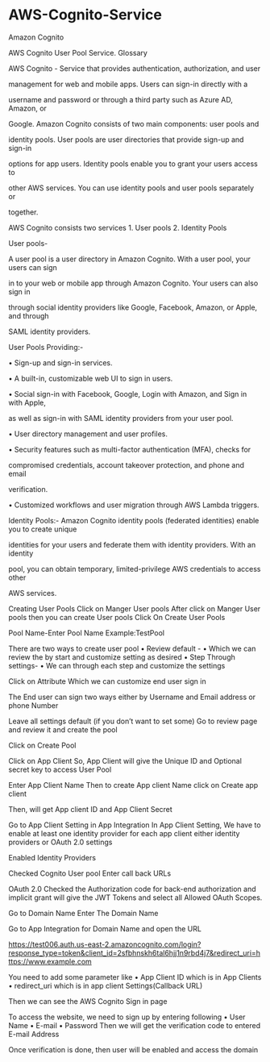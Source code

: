 # AWS-Cognito-Service


 Amazon	Cognito	
 
AWS Cognito User Pool Service.
Glossary


AWS Cognito - Service that provides authentication, authorization, and user

management for web and mobile apps. Users can sign-in directly with a

username and password or through a third party such as Azure AD, Amazon, or

Google. Amazon Cognito consists of two main components: user pools and

identity pools. User pools are user directories that provide sign-up and sign-in

options for app users. Identity pools enable you to grant your users access to

other AWS services. You can use identity pools and user pools separately or

together.


AWS Cognito consists two services 1. User pools
2. Identity Pools


User pools-

A user pool is a user directory in Amazon Cognito. With a user pool, your users can sign

in to your web or mobile app through Amazon Cognito. Your users can also sign in

through social identity providers like Google, Facebook, Amazon, or Apple, and through

SAML identity providers.

User Pools Providing:-



• Sign-up and sign-in services.

• A built-in, customizable web UI to sign in users.

• Social sign-in with Facebook, Google, Login with Amazon, and Sign in with Apple,

as well as sign-in with SAML identity providers from your user pool.

• User directory management and user profiles.

• Security features such as multi-factor authentication (MFA), checks for

compromised credentials, account takeover protection, and phone and email

verification.

• Customized workflows and user migration through AWS Lambda triggers.


Identity Pools:-
Amazon Cognito identity pools (federated identities) enable you to create unique

identities for your users and federate them with identity providers. With an identity

pool, you can obtain temporary, limited-privilege AWS credentials to access other

AWS services.


Creating User Pools
Click on Manger User pools
After click on Manger User pools then you can create User pools
Click On Create User Pools

Pool Name-Enter Pool Name
Example:TestPool


There are two ways to create user pool • Review default -
• Which we can review the by start and customize setting as desired • Step Through settings-
• We can through each step and customize the settings

Click on Attribute
Which we can customize end user sign in

The End user can sign two ways either by Username and Email address or phone Number


Leave all settings default (if you don’t want to set some)
Go to review page and review it and create the pool



Click on Create Pool

Click on App Client
So, App Client will give the Unique ID and Optional secret key to access User Pool


Enter App Client Name
Then to create App client Name click on Create app client


Then, will get App client ID and App Client Secret

Go to App Client Setting in App Integration
In App Client Setting, We have to enable at least one identity provider for each app client either identity providers or OAuth 2.0 settings


Enabled Identity Providers

Checked Cognito User pool Enter call back URLs

OAuth 2.0
Checked the Authorization code for back-end authorization and implicit grant will give the JWT Tokens and select all Allowed OAuth Scopes.


Go to Domain Name Enter The Domain Name

Go to App Integration for Domain Name and open the URL

https://test006.auth.us-east-2.amazoncognito.com/login?response_type=token&client_id=2sfbhnskh6tal6hjj1n9rbd4j7&redirect_uri=https://www.example.com


You need to add some parameter like
• App Client ID which is in App Clients
• redirect_uri which is in app client Settings(Callback URL)

Then we can see the AWS Cognito Sign in page

To access the website, we need to sign up by entering following
• User Name • E-mail
• Password
Then we will get the verification code to entered E-mail Address

Once verification is done, then user will be enabled and access the domain

